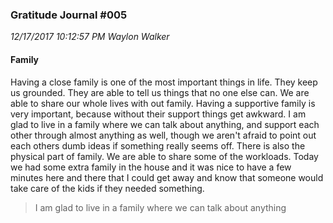 ### Gratitude Journal #005

_12/17/2017 10:12:57 PM Waylon Walker_

#### Family

Having a close family is one of the most important things in life.  They keep us grounded.  They are able to tell us things that no one else can.  We are able to share our whole lives with out family. Having a supportive family is very important, because without their support things get awkward.  I am glad to live in a family where we can talk about anything, and support each other through almost anything as well, though we aren't afraid to point out each others dumb ideas if something really seems off.  There is also the physical part of family.  We are able to share some of the workloads.  Today we had some extra family in the house and it was nice to have a few minutes here and there that I could get away and know that someone would take care of the kids if they needed something.  

>I am glad to live in a family where we can talk about anything

